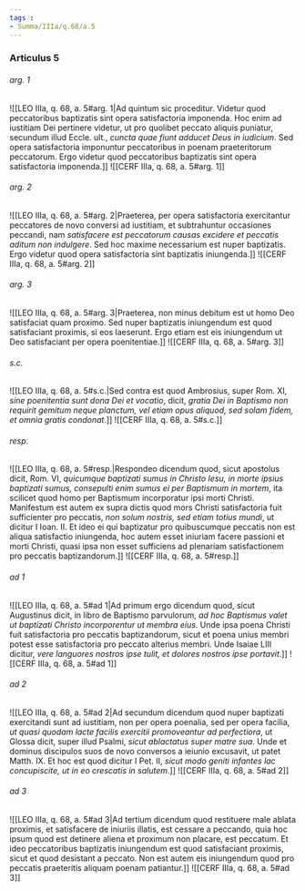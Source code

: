 ```yaml
---
tags : 
- Summa/IIIa/q.68/a.5
---
```


### Articulus 5

###### arg. 1
![[LEO IIIa, q. 68, a. 5#arg. 1|Ad quintum sic proceditur. Videtur quod peccatoribus baptizatis sint opera satisfactoria imponenda. Hoc enim ad iustitiam Dei pertinere videtur, ut pro quolibet peccato aliquis puniatur, secundum illud Eccle. ult., *cuncta quae fiunt adducet Deus in iudicium*. Sed opera satisfactoria imponuntur peccatoribus in poenam praeteritorum peccatorum. Ergo videtur quod peccatoribus baptizatis sint opera satisfactoria imponenda.]]
![[CERF IIIa, q. 68, a. 5#arg. 1]]

###### arg. 2
![[LEO IIIa, q. 68, a. 5#arg. 2|Praeterea, per opera satisfactoria exercitantur peccatores de novo conversi ad iustitiam, et subtrahuntur occasiones peccandi, nam *satisfacere est peccatorum causas excidere et peccatis aditum non indulgere*. Sed hoc maxime necessarium est nuper baptizatis. Ergo videtur quod opera satisfactoria sint baptizatis iniungenda.]]
![[CERF IIIa, q. 68, a. 5#arg. 2]]

###### arg. 3
![[LEO IIIa, q. 68, a. 5#arg. 3|Praeterea, non minus debitum est ut homo Deo satisfaciat quam proximo. Sed nuper baptizatis iniungendum est quod satisfaciant proximis, si eos laeserunt. Ergo etiam est eis iniungendum ut Deo satisfaciant per opera poenitentiae.]]
![[CERF IIIa, q. 68, a. 5#arg. 3]]

###### s.c.
![[LEO IIIa, q. 68, a. 5#s.c.|Sed contra est quod Ambrosius, super Rom. XI, *sine poenitentia sunt dona Dei et vocatio*, dicit, *gratia Dei in Baptismo non requirit gemitum neque planctum, vel etiam opus aliquod, sed solam fidem, et omnia gratis condonat*.]]
![[CERF IIIa, q. 68, a. 5#s.c.]]

###### resp.
![[LEO IIIa, q. 68, a. 5#resp.|Respondeo dicendum quod, sicut apostolus dicit, Rom. VI, *quicumque baptizati sumus in Christo Iesu, in morte ipsius baptizati sumus, consepulti enim sumus ei per Baptismum in mortem*, ita scilicet quod homo per Baptismum incorporatur ipsi morti Christi. Manifestum est autem ex supra dictis quod mors Christi satisfactoria fuit sufficienter pro peccatis, *non solum nostris, sed etiam totius mundi*, ut dicitur I Ioan. II. Et ideo ei qui baptizatur pro quibuscumque peccatis non est aliqua satisfactio iniungenda, hoc autem esset iniuriam facere passioni et morti Christi, quasi ipsa non esset sufficiens ad plenariam satisfactionem pro peccatis baptizandorum.]]
![[CERF IIIa, q. 68, a. 5#resp.]]

###### ad 1
![[LEO IIIa, q. 68, a. 5#ad 1|Ad primum ergo dicendum quod, sicut Augustinus dicit, in libro de Baptismo parvulorum, *ad hoc Baptismus valet ut baptizati Christo incorporentur ut membra eius*. Unde ipsa poena Christi fuit satisfactoria pro peccatis baptizandorum, sicut et poena unius membri potest esse satisfactoria pro peccato alterius membri. Unde Isaiae LIII dicitur, *vere languores nostros ipse tulit, et dolores nostros ipse portavit*.]]
![[CERF IIIa, q. 68, a. 5#ad 1]]

###### ad 2
![[LEO IIIa, q. 68, a. 5#ad 2|Ad secundum dicendum quod nuper baptizati exercitandi sunt ad iustitiam, non per opera poenalia, sed per opera facilia, *ut quasi quodam lacte facilis exercitii promoveantur ad perfectiora*, ut Glossa dicit, super illud Psalmi, *sicut ablactatus super matre sua*. Unde et dominus discipulos suos de novo conversos a ieiunio excusavit, ut patet Matth. IX. Et hoc est quod dicitur I Pet. II, *sicut modo geniti infantes lac concupiscite, ut in eo crescatis in salutem*.]]
![[CERF IIIa, q. 68, a. 5#ad 2]]

###### ad 3
![[LEO IIIa, q. 68, a. 5#ad 3|Ad tertium dicendum quod restituere male ablata proximis, et satisfacere de iniuriis illatis, est cessare a peccando, quia hoc ipsum quod est detinere aliena et proximum non placare, est peccatum. Et ideo peccatoribus baptizatis iniungendum est quod satisfaciant proximis, sicut et quod desistant a peccato. Non est autem eis iniungendum quod pro peccatis praeteritis aliquam poenam patiantur.]]
![[CERF IIIa, q. 68, a. 5#ad 3]]

